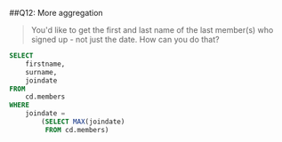 ##Q12: More aggregation

> You'd like to get the first and last name of the last member(s) who signed up - not just the date. How can you do that?

```sql
SELECT 
	firstname, 
	surname, 
	joindate
FROM 
	cd.members
WHERE
	joindate = 
		(SELECT MAX(joindate)
		 FROM cd.members)